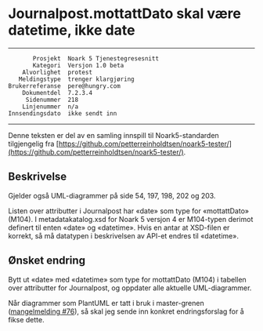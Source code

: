 Journalpost.mottattDato skal være datetime, ikke date
=====================================================

 ------------------  ---------------------------------
           Prosjekt  Noark 5 Tjenestegresesnitt
           Kategori  Versjon 1.0 beta
        Alvorlighet  protest
       Meldingstype  trenger klargjøring
    Brukerreferanse  pere@hungry.com
        Dokumentdel  7.2.3.4
         Sidenummer  218
        Linjenummer  n/a
    Innsendingsdato  ikke sendt inn
 ------------------  ---------------------------------

Denne teksten er del av en samling innspill til Noark5-standarden
tilgjengelig fra [https://github.com/petterreinholdtsen/noark5-tester/](https://github.com/petterreinholdtsen/noark5-tester/).

Beskrivelse
-----------

Gjelder også UML-diagrammer på side 54, 197, 198, 202 og 203.

Listen over attributter i Journalpost har «date» som type for
«mottattDato» (M104).  I metadatakatalog.xsd for Noark 5 versjon 4 er
M104-typen derimot definert til enten «date» og «datetime».  Hvis en
antar at XSD-filen er korrekt, så må datatypen i beskrivelsen av
API-et endres til «datetime».

Ønsket endring
--------------

Bytt ut «date» med «datetime» som type for mottattDato (M104) i
tabellen over attributter for Journalpost, og oppdater alle aktuelle
UML-diagrammer.

Når diagrammer som PlantUML er tatt i bruk i master-grenen
([mangelmelding #76](https://github.com/arkivverket/noark5-tjenestegrensesnitt-standard/issues/76)),
så skal jeg sende inn konkret endringsforslag for å fikse dette.
